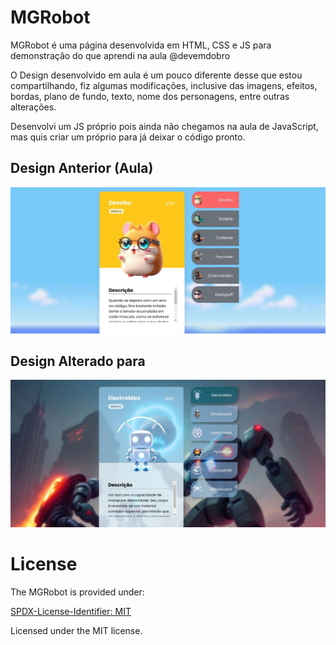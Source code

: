 # MGRobot

MGRobot é uma página desenvolvida em HTML, CSS e JS para demonstração do que aprendi na aula @devemdobro

O Design desenvolvido em aula é um pouco diferente desse que estou compartilhando, fiz algumas modificações, inclusive das imagens, efeitos, bordas, plano de fundo, texto, nome dos personagens, entre outras alterações.

Desenvolvi um JS próprio pois ainda não chegamos na aula de JavaScript, mas quis criar um próprio para já deixar o código pronto.

## Design Anterior (Aula)

![Design da Aula](./images/designaula.jpg)

## Design Alterado para
![Design Alterado](./images/designalterado.jpg)

# License

The MGRobot is provided under:

[SPDX-License-Identifier: MIT](https://spdx.org/licenses/MIT.html)

Licensed under the MIT license.